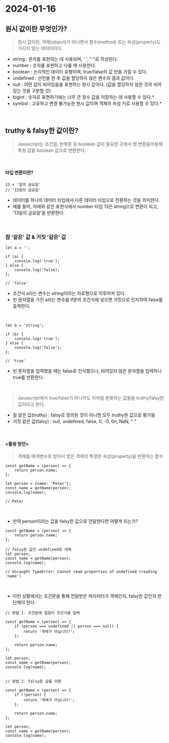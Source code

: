 # 2024-01-16

## 원시 값이란 무엇인가?
> 원시 값이란, 객체(object)가 아니면서 함수(method) 또는 속성(property)도 가지지 않는 데이터이다.

- string : 문자를 표현하는 데 사용되며, ' ', " "로 작성된다.
- number : 숫자를 표현하고 다룰 때 사용한다.
- boolean : 논리적인 데이터 유형이며, true/false의 값 만을 가질 수 있다.
- undefined : 선언을 한 후 값을 할당하지 않은 변수의 결과 값이다.
- null : 어떤 값이 비어있음을 표현하는 원시 값이다. (값을 할당하지 않은 것과 비어있는 것을 구분할 것)
- bigint : 숫자로 표현하기에는 너무 큰 정수 값을 저장하는 데 사용할 수 있다.*
- symbol : 고유하고 변경 불가능한 원시 값이며 객체의 속성 키로 사용할 수 있다.*


<br>


## truthy & falsy한 값이란?
> Javascript는 조건절, 반복문 등 boolean 값이 필요한 곳에서 형 변환을이용해 특정 값을 boolean 값으로 변환한다.

<br>

#### 타입 변환이란?
```
13 + '일의 금요일'
// '13일의 금요일'
```

- 데이터를 하나의 데이터 타입에서 다른 데이터 타입으로 전환하는 것을 의미한다.
- 예를 들어, 아래와 같은 표현식에서 number 타입 13은 string으로 변환이 되고, '13일의 금요일'을 반환한다.

<br>



### 참 '같은' 값 & 거짓 '같은' 값

```
let a = '';

if (a) {
    console.log('true');
} else {
    console.log('false);
};

// 'false'
```

- 조건식 a라는 변수는 string이라는 자료형으로 이루어져 있다.
- 빈 문자열을 가진 a라는 변수를 if문의 조건식에 넣으면 거짓으로 인지하여 false를 출력한다.

<br>

```
let b = 'string';

if (b) {
    console.log('true');
} else {
    console.log('false');
};

// 'true'
```

- 빈 문자열을 입력했을 때는 false로 인식했으나, 비어있지 않은 문자열을 입력하니 true를 반환한다.

<br>

> Javascript에서 true/false가 아니어도 이처럼 분류하는 값들을 truthy/falsy한 값이라고 한다.

- 참 같은 값(truthy) : falsy로 정의된 것이 아니면 모두 truthy한 값으로 평가됨
- 거짓 같은 값(falsy) : null, undefined, false, 0, -0, 0n, NaN, " "

<br>

#### <활용 방안>
> 객체를 매개변수로 받아서 받은 객체의 특정한 속성(property)을 반환하는 함수

```
const getName = (person) => {
    return person.name;
};

let person = {name: 'Peter'};
const name = getName(person);
console.log(name);

// Peter
```

<br>

- 만약 person이라는 값을 falsy한 값으로 전달한다면 어떻게 되는가?

```
const getName = (person) => {
    return person.name;
};

// falsy한 값인 undefined로 대체
let person;
const name = getName(person);
console.log(name);

// Uncaught TypeError: Cannot read properties of undefined (reading 'name')
```

<br>

- 이런 상황에서는 조건문을 통해 전달받은 파라미터가 객체인지, falsy한 값인지 판단해야 한다.

```
// 방법 1. 조건문에 일일이 조건식을 입력

const getName = (person) => {
    if (person === undefined || person === null) {
        return '객체가 아닙니다!';
    };
    
    return person.name;
};

let person;
const name = getName(person);
console.log(name);


// 방법 2. falsy한 값을 이용

const getName = (person) => {
    if (!person) {
        return '객체가 아닙니다!';
    };
    
    return person.name;
};

let person;
const name = getName(person);
console.log(name);
```